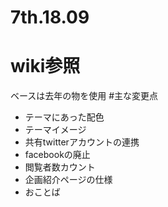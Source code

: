 # 7th.18.09

# wiki参照
ベースは去年の物を使用
#主な変更点
- テーマにあった配色
- テーマイメージ
- 共有twitterアカウントの連携
- facebookの廃止
- 閲覧者数カウント
- 企画紹介ページの仕様
- おことば
